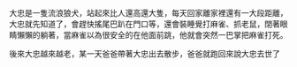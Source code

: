 大忠是一隻流浪狼犬，站起來比人還高還大隻，每天回家離家裡還有一大段距離，大忠就先知道了，會趕快搖尾巴趴在門口等，還會裝睡覺打麻雀、抓老鼠，閉著眼睛懶懶的躺著，當麻雀以為很安全的在他面前跳，他就會突然一巴掌把麻雀打死。



後來大忠越來越老，某一天爸爸帶著大忠出去散步，爸爸就跑回來說大忠去世了

